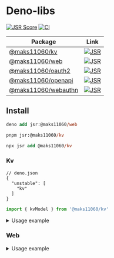 # Deno-libs

[![JSR Score](https://jsr.io/badges/@maks11060)](https://jsr.io/@maks11060)
[![CI](https://github.com/MAKS11060/typescript-libs/actions/workflows/ci.yml/badge.svg)](https://github.com/MAKS11060/typescript-libs/actions/workflows/ci.yml)

| Package                                    |                           Link                           |
| ------------------------------------------ | :------------------------------------------------------: |
| [@maks11060/kv][@maks11060/kv]             |       [![JSR][@maks11060/kv badge]][@maks11060/kv]       |
| [@maks11060/web][@maks11060/web]           |      [![JSR][@maks11060/web badge]][@maks11060/web]      |
| [@maks11060/oauth2][@maks11060/oauth2]     |   [![JSR][@maks11060/oauth2 badge]][@maks11060/oauth2]   |
| [@maks11060/openapi][@maks11060/openapi]   |  [![JSR][@maks11060/openapi badge]][@maks11060/openapi]  |
| [@maks11060/webauthn][@maks11060/webauthn] | [![JSR][@maks11060/webauthn badge]][@maks11060/webauthn] |

[@maks11060/kv]: https://jsr.io/@maks11060/kv
[@maks11060/kv badge]: https://jsr.io/badges/@maks11060/kv
[@maks11060/web]: https://jsr.io/@maks11060/web
[@maks11060/web badge]: https://jsr.io/badges/@maks11060/web
[@maks11060/oauth2]: https://jsr.io/@maks11060/oauth2
[@maks11060/oauth2 badge]: https://jsr.io/badges/@maks11060/oauth2
[@maks11060/openapi]: https://jsr.io/@maks11060/openapi
[@maks11060/openapi badge]: https://jsr.io/badges/@maks11060/openapi
[@maks11060/webauthn]: https://jsr.io/@maks11060/webauthn
[@maks11060/webauthn badge]: https://jsr.io/badges/@maks11060/webauthn

## Install

```ps
deno add jsr:@maks11060/web
```

```ps
pnpm jsr:@maks11060/kv
```

```ps
npx jsr add @maks11060/kv
```

### Kv

```jsonc
// deno.json
{
  "unstable": [
    "kv"
  ]
}
```

```ts
import { kvModel } from '@maks11060/kv'
```

<details>
<summary>Usage example</summary>

```ts
import { kvModel } from '@maks11060/kv'

using kv = await Deno.openKv(':memory:')

const userSchema = z.object({
  id: z.string(),
  username: z.string().min(2).max(50),
})
const passwdSchema = z.object({
  id: z.string(),
  passwd: z.string().min(4).max(60),
})
const userRegisterSchema = z.object({
  username: userSchema.shape.username,
  password: passwdSchema.shape.passwd,
})
const userLoginSchema = userRegisterSchema.pick({username: true, password: true})

const userModel = kvModel(kv, userSchema, {
  prefix: 'user',
  primaryKey: 'id',
  index: {
    username: {key: (user) => user.username.toLowerCase()},
  },
})
const passwdModel = kvModel(kv, passwdSchema, {
  prefix: 'passwd',
  primaryKey: 'id',
})

const isUsernameAvailable = async (username: string) => {
  return !await userModel.findByIndex('username', username)
}

const registerUser = async (data: z.input<typeof userRegisterSchema>) => {
  const op = userModel.atomic()
  const user = await userModel.create({username: data.username}, {op, transaction: true})
  const passwd = await passwdModel.create({passwd: data.password}, {op, key: user.id})

  return user
}

const loginUser = async (data: z.input<typeof userLoginSchema>) => {
  const user = await userModel.findByIndex('username', data.username, {resolve: true})
  if (!user) throw new Error('User not found')

  const passwd = await passwdModel.find(user.id)
  if (!passwd || passwd.passwd !== data.password) throw new Error('Password invalid')

  return user
}
```

</details>

### Web

<details>
<summary>Usage example</summary>

```ts
import { createCachedFetch } from '@maks11060/web'

const fetch = await createCachedFetch({
  name: 'cache-1',
  ttl: 60 * 60 * 24, // 1 day
  log: true,
})
```

</details>
